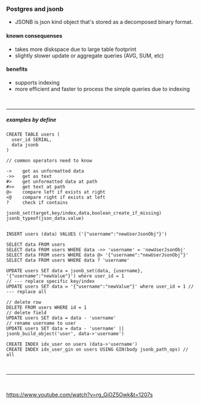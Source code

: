 ### Postgres and jsonb

- JSONB is json kind object that's stored as a decomposed binary format.

#### known consequenses
- takes more diskspace due to large table footprint
- slightly slower update or aggregate queries (AVG, SUM, etc)

#### benefits
- supports indexing
- more efficient and faster to process the simple queries due to indexing

<br />

---

##### examples by define

```
CREATE TABLE users (
  user_id SERIAL,
  data jsonb
)
```

```
// common operators need to know

->    get as unformatted data
->>   get as text
#>    get unformatted data at path
#>>   get text at path
@>    compare left if exists at right
<@    compare right if exists at left
?     check if contains

jsonb_set(target,key/index,data,boolean_create_if_missing)
jsonb_typeof(json_data.value)


```

```
INSERT users (data) VALUES ('{"username":"newUserJsonObj"}') 
```

```
SELECT data FROM users
SELECT data FROM users WHERE data ->> 'username' = 'newUserJsonObj'
SELECT data FROM users WHERE data @> '{"username":"newUserJsonObj"}'
SELECT data FROM users WHERE data ? 'username'
```

```
UPDATE users SET data = jsonb_set(data, {username}, '{"username":"newValue"}') where user_id = 1 
// --- replace specific key/index
UPDATE users SET data = '{"username":"newValue"}' where user_id = 1 // --- replace all
```

```
// delete row
DELETE FROM users WHERE id = 1 
// delete field
UPDATE users SET data = data - 'username' 
// rename username to user
UPDATE users SET data = data - 'username' || jsonb_build_object('user', data->'username')
```

```
CREATE INDEX idx_user on users (data->'username')
CREATE INDEX idx_user_gin on users USING GIN(body jsonb_path_ops) // all
```

<br>

---

<br>

https://www.youtube.com/watch?v=rg_GiOZ5Owk&t=1207s
